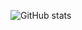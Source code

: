 ![GitHub stats](https://github-readme-stats.vercel.app/api?username=Hlebushek2020&show_icons=true&theme=onedark)
<!-- ![Top Langs](https://github-readme-stats.vercel.app/api/top-langs/?username=Hlebushek2020&layout=compact&theme=onedark) -->
